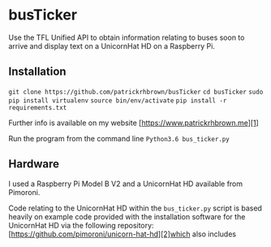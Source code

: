# busTicker

Use the TFL Unified API to obtain information relating to buses soon to arrive and display text on a UnicornHat HD on a Raspberry Pi.

## Installation

`git clone https://github.com/patrickrhbrown/busTicker`
`cd busTicker`
`sudo pip install virtualenv`
`source bin/env/activate`
`pip install -r requirements.txt`

Further info is available on my website [https://www.patrickrhbrown.me][1]

Run the program from the command line `Python3.6 bus_ticker.py`

## Hardware

I used a Raspberry Pi Model B V2 and a UnicornHat HD available from Pimoroni.

Code relating to the UnicornHat HD within the `bus_ticker.py` script is based heavily on example code provided with the installation software for the UnicornHat HD via the following repository: [https://github.com/pimoroni/unicorn-hat-hd][2]which also includes 


[1]:	https://www.patrickrhbrown.me
[2]:	https://github.com/pimoroni/unicorn-hat-hd